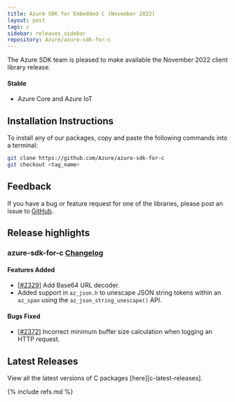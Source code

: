 ```yaml
---
title: Azure SDK for Embedded C (November 2022)
layout: post
tags: c
sidebar: releases_sidebar
repository: Azure/azure-sdk-for-c
---
```


The Azure SDK team is pleased to make available the November 2022 client library release.

#### Stable

- Azure Core and Azure IoT

## Installation Instructions

To install any of our packages, copy and paste the following commands into a terminal:

```bash
git clone https://github.com/Azure/azure-sdk-for-c
git checkout <tag_name>
```

## Feedback

If you have a bug or feature request for one of the libraries, please post an issue to [GitHub](https://github.com/Azure/azure-sdk-for-c/issues).

## Release highlights

### azure-sdk-for-c [Changelog](https://github.com/Azure/azure-sdk-for-c/blob/1.4.0/CHANGELOG.md#140-2022-11-11)

#### Features Added

- [[#2329](https://github.com/Azure/azure-sdk-for-c/pull/2329)] Add Base64 URL decoder.
- Added support in `az_json.h` to unescape JSON string tokens within an `az_span` using the `az_json_string_unescape()` API.

#### Bugs Fixed

- [[#2372](https://github.com/Azure/azure-sdk-for-c/pull/2372)] Incorrect minimum buffer size calculation when logging an HTTP request.

## Latest Releases

View all the latest versions of C packages [here][c-latest-releases].

{% include refs.md %}
